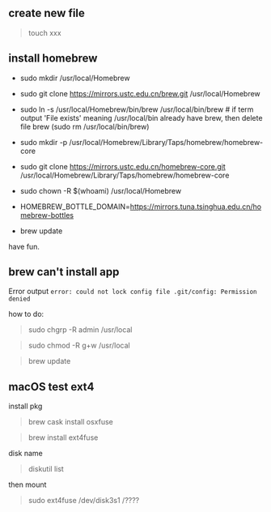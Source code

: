 ## create new file

> touch xxx

## install homebrew

- sudo mkdir /usr/local/Homebrew

- sudo git clone https://mirrors.ustc.edu.cn/brew.git /usr/local/Homebrew

- sudo ln -s /usr/local/Homebrew/bin/brew /usr/local/bin/brew # if term output 'File exists' meaning /usr/local/bin already have brew, then delete file brew (sudo rm /usr/local/bin/brew)

- sudo mkdir -p /usr/local/Homebrew/Library/Taps/homebrew/homebrew-core

- sudo git clone https://mirrors.ustc.edu.cn/homebrew-core.git /usr/local/Homebrew/Library/Taps/homebrew/homebrew-core

- sudo chown -R $(whoami) /usr/local/Homebrew

- HOMEBREW_BOTTLE_DOMAIN=https://mirrors.tuna.tsinghua.edu.cn/homebrew-bottles

- brew update

have fun.


## brew can't install app

Error output `error: could not lock config file .git/config: Permission denied`

how to do: 

> sudo chgrp -R admin /usr/local

> sudo chmod -R g+w /usr/local

> brew update

## macOS test ext4

install pkg

> brew cask install osxfuse

> brew install ext4fuse

disk name

> diskutil list

then mount 

> sudo ext4fuse /dev/disk3s1 /????
